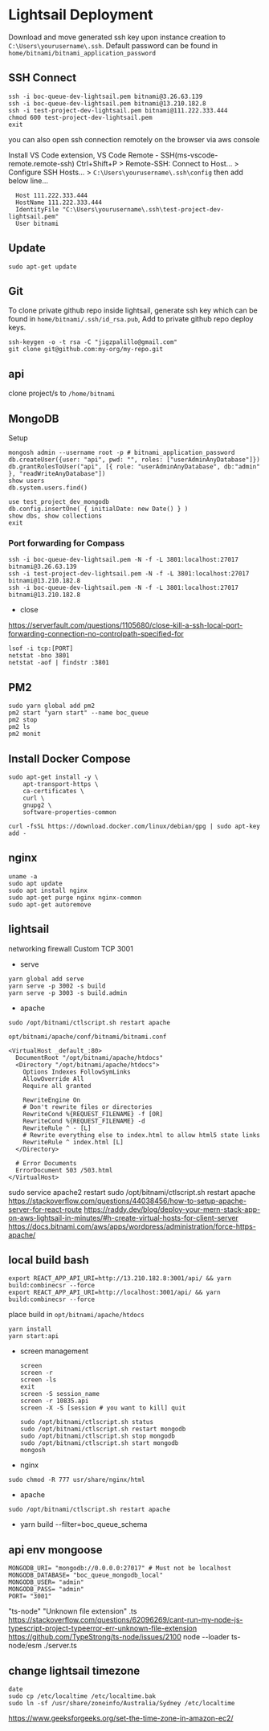 # Lightsail Deployment

Download and move generated ssh key upon instance creation to `C:\Users\yourusername\.ssh`.
Default password can be found in `home/bitnami/bitnami_application_password`

## SSH Connect

```
ssh -i boc-queue-dev-lightsail.pem bitnami@3.26.63.139
ssh -i boc-queue-dev-lightsail.pem bitnami@13.210.182.8
ssh -i test-project-dev-lightsail.pem bitnami@111.222.333.444
chmod 600 test-project-dev-lightsail.pem
exit
```

you can also open ssh connection remotely on the browser via aws console

Install VS Code extension, VS Code Remote - SSH(ms-vscode-remote.remote-ssh)
Ctrl+Shift+P > Remote-SSH: Connect to Host... > Configure SSH Hosts... > `C:\Users\yourusername\.ssh\config` then add below line...

```
  Host 111.222.333.444
  HostName 111.222.333.444
  IdentityFile "C:\Users\yourusername\.ssh\test-project-dev-lightsail.pem"
  User bitnami
```

## Update

```
sudo apt-get update
```

## Git

To clone private github repo inside lightsail, generate ssh key which can be found in `home/bitnami/.ssh/id_rsa.pub`, Add to private github repo deploy keys.

```
ssh-keygen -o -t rsa -C "jigzpalillo@gmail.com"
git clone git@github.com:my-org/my-repo.git
```

## api

clone project/s to `/home/bitnami`

## MongoDB

Setup

```
mongosh admin --username root -p # bitnami_application_password
db.createUser({user: "api", pwd: "", roles: ["userAdminAnyDatabase"]})
db.grantRolesToUser("api", [{ role: "userAdminAnyDatabase", db:"admin" }, "readWriteAnyDatabase"])
show users
db.system.users.find()

use test_project_dev_mongodb
db.config.insertOne( { initialDate: new Date() } )
show dbs, show collections
exit
```

### Port forwarding for Compass

```
ssh -i boc-queue-dev-lightsail.pem -N -f -L 3801:localhost:27017 bitnami@3.26.63.139
ssh -i test-project-dev-lightsail.pem -N -f -L 3801:localhost:27017 bitnami@13.210.182.8
ssh -i boc-queue-dev-lightsail.pem -N -f -L 3801:localhost:27017 bitnami@13.210.182.8
```

- close

https://serverfault.com/questions/1105680/close-kill-a-ssh-local-port-forwarding-connection-no-controlpath-specified-for

```
lsof -i tcp:[PORT]
netstat -bno 3801
netstat -aof | findstr :3801
```

## PM2

```
sudo yarn global add pm2
pm2 start "yarn start" --name boc_queue
pm2 stop
pm2 ls
pm2 monit
```

## Install Docker Compose

```
sudo apt-get install -y \
    apt-transport-https \
    ca-certificates \
    curl \
    gnupg2 \
    software-properties-common

curl -fsSL https://download.docker.com/linux/debian/gpg | sudo apt-key add -
```

## nginx

```
uname -a
sudo apt update
sudo apt install nginx
sudo apt-get purge nginx nginx-common
sudo apt-get autoremove
```

## lightsail

networking firewall
Custom TCP 3001

- serve

```
yarn global add serve
yarn serve -p 3002 -s build
yarn serve -p 3003 -s build.admin
```

- apache

`sudo /opt/bitnami/ctlscript.sh restart apache`

`opt/bitnami/apache/conf/bitnami/bitnami.conf`

```
<VirtualHost _default_:80>
  DocumentRoot "/opt/bitnami/apache/htdocs"
  <Directory "/opt/bitnami/apache/htdocs">
    Options Indexes FollowSymLinks
    AllowOverride All
    Require all granted

    RewriteEngine On
    # Don't rewrite files or directories
    RewriteCond %{REQUEST_FILENAME} -f [OR]
    RewriteCond %{REQUEST_FILENAME} -d
    RewriteRule ^ - [L]
    # Rewrite everything else to index.html to allow html5 state links
    RewriteRule ^ index.html [L]
  </Directory>

  # Error Documents
  ErrorDocument 503 /503.html
</VirtualHost>
```

sudo service apache2 restart
sudo /opt/bitnami/ctlscript.sh restart apache
https://stackoverflow.com/questions/44038456/how-to-setup-apache-server-for-react-route
https://raddy.dev/blog/deploy-your-mern-stack-app-on-aws-lightsail-in-minutes/#h-create-virtual-hosts-for-client-server
https://docs.bitnami.com/aws/apps/wordpress/administration/force-https-apache/

## local build bash

```
export REACT_APP_API_URI=http://13.210.182.8:3001/api/ && yarn build:combinecsr --force
export REACT_APP_API_URI=http://localhost:3001/api/ && yarn build:combinecsr --force
```

place build in `opt/bitnami/apache/htdocs`

```
yarn install
yarn start:api
```

- screen management

  ```
  screen
  screen -r
  screen -ls
  exit
  screen -S session_name
  screen -r 10835.api
  screen -X -S [session # you want to kill] quit
  ```

  ```
  sudo /opt/bitnami/ctlscript.sh status
  sudo /opt/bitnami/ctlscript.sh restart mongodb
  sudo /opt/bitnami/ctlscript.sh stop mongodb
  sudo /opt/bitnami/ctlscript.sh start mongodb
  mongosh
  ```

- nginx

```
sudo chmod -R 777 usr/share/nginx/html
```

- apache

```
sudo /opt/bitnami/ctlscript.sh restart apache
```

- yarn build --filter=boc_queue_schema

## api env mongoose

```
MONGODB_URI= "mongodb://0.0.0.0:27017" # Must not be localhost
MONGODB_DATABASE= "boc_queue_mongodb_local"
MONGODB_USER= "admin"
MONGODB_PASS= "admin"
PORT= "3001"
```

"ts-node" "Unknown file extension" .ts
https://stackoverflow.com/questions/62096269/cant-run-my-node-js-typescript-project-typeerror-err-unknown-file-extension
https://github.com/TypeStrong/ts-node/issues/2100
node --loader ts-node/esm ./server.ts

## change lightsail timezone

```
date
sudo cp /etc/localtime /etc/localtime.bak
sudo ln -sf /usr/share/zoneinfo/Australia/Sydney /etc/localtime
```

https://www.geeksforgeeks.org/set-the-time-zone-in-amazon-ec2/
